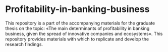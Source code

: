 # Profitability-in-banking-business
This repository is a part of the accompanying materials for the graduate thesis on the topic: «The main determinants of profitability in banking business, given the spread of innovative companies and ecosystems».  This repository provides materials with which to replicate and develop the research findings.

